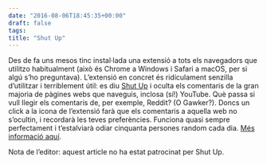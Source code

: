 ```yaml
---
date: "2016-08-06T18:45:35+00:00"
draft: false
tags: 
title: "Shut Up"
---
```

Des de fa uns mesos tinc instal·lada una extensió a tots els navegadors que utilitzo habitualment (això és Chrome a Windows i Safari a macOS, per si algú s’ho preguntava). L’extensió en concret és ridículament senzilla d’utilitzar i terriblement útil: es diu [Shut Up](https://stevenf.com/shutupcss/) i oculta els comentaris de la gran majoria de pàgines webs que naveguis, inclosa (sí!) YouTube. Què passa si vull llegir els comentaris de, per exemple, Reddit? (O Gawker?). Doncs un click a la icona de l’extensió farà que els comentaris a aquella web no s’ocultin, i recordarà les teves preferències. Funciona quasi sempre perfectament i t’estalviarà odiar cinquanta persones random cada dia. [Més informació aquí](https://rickyromero.com/shutup/).

<!-- more -->

Nota de l’editor: aquest article no ha estat patrocinat per Shut Up. 